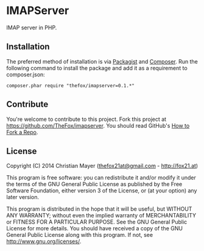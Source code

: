 # IMAPServer
IMAP server in PHP.

## Installation
The preferred method of installation is via [Packagist](https://packagist.org/packages/thefox/imapserver) and [Composer](https://getcomposer.org/). Run the following command to install the package and add it as a requirement to composer.json:

`composer.phar require "thefox/imapserver=0.1.*"`

## Contribute
You're welcome to contribute to this project. Fork this project at <https://github.com/TheFox/imapserver>. You should read GitHub's [How to Fork a Repo](https://help.github.com/articles/fork-a-repo).

## License
Copyright (C) 2014 Christian Mayer (<thefox21at@gmail.com> - <http://fox21.at>)

This program is free software: you can redistribute it and/or modify it under the terms of the GNU General Public License as published by the Free Software Foundation, either version 3 of the License, or (at your option) any later version.

This program is distributed in the hope that it will be useful, but WITHOUT ANY WARRANTY; without even the implied warranty of MERCHANTABILITY or FITNESS FOR A PARTICULAR PURPOSE. See the GNU General Public License for more details. You should have received a copy of the GNU General Public License along with this program. If not, see <http://www.gnu.org/licenses/>.
